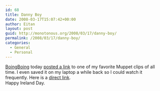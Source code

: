 ```yaml
---
id: 68
title: Danny Boy
date: 2008-03-17T15:07:42+00:00
author: Eitan
layout: post
guid: http://monotonous.org/2008/03/17/danny-boy/
permalink: /2008/03/17/danny-boy/
categories:
  - General
  - Personal
---
```

[BoingBoing](http://www.boingboing.net "BoingBoing") today [posted a link](http://www.boingboing.net/2008/03/17/muppet-danny-boy-per.html "BoingBoing: Muppet Danny Boy performed by Beaker, Swedish Chef and Animal ") to one of my favorite Muppet clips of all time. I even saved it on my laptop a while back so I could watch it frequently. Here is a [direct link](http://www.youtube.com/watch?v=OCbuRA_D3KU "Muppets sing Danny Boy").  
Happy Ireland Day.